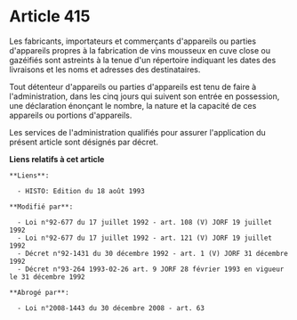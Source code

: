 # Article 415

Les fabricants, importateurs et commerçants d'appareils ou parties d'appareils propres à la fabrication de vins mousseux en
cuve close ou gazéifiés sont astreints à la tenue d'un répertoire indiquant les dates des livraisons et les noms et adresses
des destinataires. 

Tout détenteur d'appareils ou parties d'appareils est tenu de faire à l'administration, dans les cinq jours qui suivent son
entrée en possession, une déclaration énonçant le nombre, la nature et la capacité de ces appareils ou portions d'appareils. 

Les services de l'administration qualifiés pour assurer l'application du présent article sont désignés par décret.

**Liens relatifs à cet article**

	**Liens**:

	  - HISTO: Edition du 18 août 1993

	**Modifié par**:

	  - Loi n°92-677 du 17 juillet 1992 - art. 108 (V) JORF 19 juillet 1992
	  - Loi n°92-677 du 17 juillet 1992 - art. 121 (V) JORF 19 juillet 1992
	  - Décret n°92-1431 du 30 décembre 1992 - art. 1 (V) JORF 31 décembre 1992
	  - Décret n°93-264 1993-02-26 art. 9 JORF 28 février 1993 en vigueur le 31 décembre 1992

	**Abrogé par**:

	  - Loi n°2008-1443 du 30 décembre 2008 - art. 63
